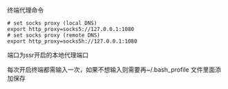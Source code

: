 终端代理命令

```
# set socks proxy (local DNS)
export http_proxy=socks5://127.0.0.1:1080
# set socks proxy (remote DNS)
export http_proxy=socks5h://127.0.0.1:1080

```

端口为ssr开启的本地代理端口

每次开启终端都需输入一次，如果不想输入则需要再~/.bash_profile 文件里面添加保存
